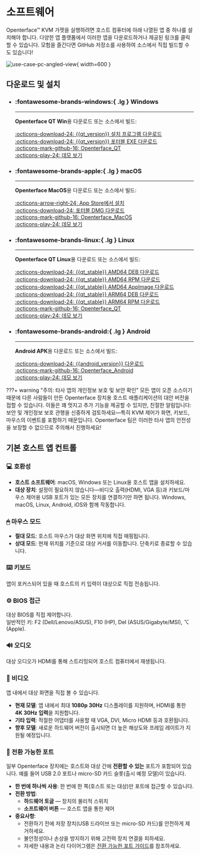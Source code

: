 # 소프트웨어

Openterface™ KVM 가젯을 실행하려면 호스트 컴퓨터에 아래 나열된 앱 중 하나를 설치해야 합니다. 다양한 앱 플랫폼에서 이러한 앱을 다운로드하거나 제공된 링크를 클릭할 수 있습니다. 모험을 즐긴다면 GitHub 저장소를 사용하여 소스에서 직접 빌드할 수도 있습니다!

![use-case-pc-angled-view](https://assets.openterface.com/images/product/use-case-pc-angled-view.webp){ width=600 }

## 다운로드 및 설치

<div class="grid cards" markdown>

-   ### :fontawesome-brands-windows:{ .lg } **Windows**

    ***

    **Openterface QT Win**용 다운로드 또는 소스에서 빌드:

    [:octicons-download-24: {{qt_version}} 설치 프로그램 다운로드](https://github.com/TechxArtisanStudio/Openterface_QT/releases/download/{{qt_version}}/openterfaceQT.windows.amd64.installer.exe) <br>
    [:octicons-download-24: {{qt_version}} 포터블 EXE 다운로드](https://github.com/TechxArtisanStudio/Openterface_QT/releases/download/{{qt_version}}/openterfaceQT-portable.exe) <br>
    [:octicons-mark-github-16: Openterface_QT](https://github.com/TechxArtisanStudio/Openterface_QT) <br>
    [:octicons-play-24: 데모 보기](https://youtu.be/ERzpGtRvP2o?si=e9k402f0nxsD8o2j)

-   ### :fontawesome-brands-apple:{ .lg } **macOS**

    ***

    **Openterface MacOS**용 다운로드 또는 소스에서 빌드:

    [:octicons-arrow-right-24: App Store에서 설치](/appstore) <br>
    [:octicons-download-24: 포터블 DMG 다운로드](macos/dmg-installation.md) <br>
    [:octicons-mark-github-16: Openterface_MacOS](https://github.com/TechxArtisanStudio/Openterface_MacOS) <br>
    [:octicons-play-24: 데모 보기](https://youtu.be/m7OpUem0zqY?si=tclfl0Jl77tmE6_e)

-   ### :fontawesome-brands-linux:{ .lg } **Linux**

    ***

    **Openterface QT Linux**용 다운로드 또는 소스에서 빌드:

    [:octicons-download-24: {{qt_stable}} AMD64 DEB 다운로드](https://github.com/TechxArtisanStudio/Openterface_QT/releases/download/{{qt_stable}}/openterfaceQT.linux.amd64.deb) <br>
    [:octicons-download-24: {{qt_stable}} AMD64 RPM 다운로드](https://github.com/TechxArtisanStudio/Openterface_QT/releases/download/{{qt_stable}}/openterfaceQT.linux.amd64.rpm) <br>
    [:octicons-download-24: {{qt_stable}} AMD64 AppImage 다운로드](https://github.com/TechxArtisanStudio/Openterface_QT/releases/download/{{qt_stable}}/openterfaceQT.linux.amd64.AppImage) <br>
    [:octicons-download-24: {{qt_stable}} ARM64 DEB 다운로드](https://github.com/TechxArtisanStudio/Openterface_QT/releases/download/{{qt_stable}}/openterfaceQT.linux.arm64.deb) <br>
    [:octicons-download-24: {{qt_stable}} ARM64 RPM 다운로드](https://github.com/TechxArtisanStudio/Openterface_QT/releases/download/{{qt_stable}}/openterfaceQT.linux.arm64.rpm) <br>
    [:octicons-mark-github-16: Openterface_QT](https://github.com/TechxArtisanStudio/Openterface_QT) <br>
    [:octicons-play-24: 데모 보기](https://youtu.be/_ScpI6TC0Pk?si=FSg7A2zmST8QbFec)

-   ### :fontawesome-brands-android:{ .lg } **Android**

    ***

    **Android APK**용 다운로드 또는 소스에서 빌드:

    [:octicons-download-24: {{android_version}} 다운로드](https://github.com/TechxArtisanStudio/Openterface_Android/releases/download/{{android_version}}/OpenterfaceAndroid-release.apk) <br>
    [:octicons-mark-github-16: Openterface_Android](https://github.com/TechxArtisanStudio/Openterface_Android) <br>
    [:octicons-play-24: 데모 보기](https://x.com/TechxArtisan/status/1825460088922071398)

</div>

???+ warning "주의: 타사 앱의 개인정보 보호 및 보안 확인"
모든 앱이 오픈 소스이기 때문에 다른 사람들이 만든 Openterface 장치용 호스트 애플리케이션의 대안 버전을 접할 수 있습니다. 이들은 꽤 멋지고 추가 기능을 제공할 수 있지만, 친절한 알림입니다: 보안 및 개인정보 보호 관행을 신중하게 검토하세요—특히 KVM 제어가 화면, 키보드, 마우스의 이벤트를 포함하기 때문입니다. Openterface 팀은 이러한 타사 앱의 안전성을 보장할 수 없으므로 주의해서 진행하세요!

## 기본 호스트 앱 컨트롤

### 💻 호환성

-   **호스트 소프트웨어**: macOS, Windows 또는 Linux용 호스트 앱을 설치하세요.
-   **대상 장치**: 설정이 필요하지 않습니다—비디오 출력(HDMI, VGA 등)과 키보드/마우스 제어용 USB 포트가 있는 모든 장치를 연결하기만 하면 됩니다. Windows, macOS, Linux, Android, iOS와 함께 작동합니다.

### 🖱 마우스 모드

-   **절대 모드**: 호스트 마우스가 대상 화면 위치에 직접 매핑됩니다.
-   **상대 모드**: 현재 위치를 기준으로 대상 커서를 이동합니다. 단축키로 종료할 수 있습니다.

### ⌨️ 키보드

앱이 포커스되어 있을 때 호스트의 키 입력이 대상으로 직접 전송됩니다.

### ⚙️ BIOS 접근

대상 BIOS를 직접 제어합니다.  
일반적인 키: F2 (Dell/Lenovo/ASUS), F10 (HP), Del (ASUS/Gigabyte/MSI), ⌥ (Apple).

### 🔊 오디오

대상 오디오가 HDMI를 통해 스트리밍되어 호스트 컴퓨터에서 재생됩니다.

### 🎥 비디오

앱 내에서 대상 화면을 직접 볼 수 있습니다.

-   **현재 모델**: 앱 내에서 최대 **1080p 30Hz** 디스플레이를 지원하며, HDMI를 통한 **4K 30Hz 입력**을 지원합니다.
-   **기타 입력**: 적절한 어댑터를 사용할 때 VGA, DVI, Micro HDMI 등과 호환됩니다.
-   **향후 모델**: 새로운 하드웨어 버전이 출시되면 더 높은 해상도와 프레임 레이트가 지원될 예정입니다.

### 🔄 전환 가능한 포트

일부 Openterface 장치에는 호스트와 대상 간에 **전환할 수 있는** 포트가 포함되어 있습니다. 예를 들어 USB 2.0 포트나 micro-SD 카드 슬롯(출시 예정 모델)이 있습니다.

-   **한 번에 하나씩 사용**: 한 번에 한 쪽(호스트 또는 대상)만 포트에 접근할 수 있습니다.
-   **전환 방법**:
    -   **하드웨어 토글** — 장치의 물리적 스위치
    -   **소프트웨어 버튼** — 호스트 앱을 통한 제어
-   **중요사항**:
    -   전환하기 전에 저장 장치(USB 드라이브 또는 micro-SD 카드)를 안전하게 제거하세요.
    -   불안정성이나 손상을 방지하기 위해 고전력 장치 연결을 피하세요.
    -   자세한 내용과 논리 다이어그램은 [전환 가능한 포트 가이드](/usb-switch)를 참조하세요.
